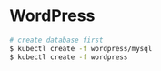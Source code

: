 # WordPress

```bash
# create database first
$ kubectl create -f wordpress/mysql
$ kubectl create -f wordpress
```